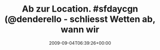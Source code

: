 ---
retweeted: false
source: <a href="http://twitter.com" rel="nofollow">Twitter Web Client</a>
entities:
  hashtags:
  - text: sfdaycgn
    indices:
    - '17'
    - '26'
  symbols: []
  user_mentions:
  - name: Dennis Benkert
    screen_name: denderello
    indices:
    - '28'
    - '39'
    id_str: '15345061'
    id: '15345061'
  urls: []
display_text_range:
- '0'
- '80'
favorite_count: '0'
id_str: '3752058096'
truncated: false
retweet_count: '0'
id: '3752058096'
created_at: Fri Sep 04 06:39:26 +0000 2009
favorited: false
full_text: 'Ab zur Location. #sfdaycgn (@denderello - schliesst Wetten ab, wann wir
  da sind)'
lang: de
tags:
- sfdaycgn
- pesos/twitter
date: '2009-09-04T06:39:26+00:00'
src: https://twitter.com/bascht/status/3752058096
original_url: https://twitter.com/bascht/status/3752058096
type: twitter_tweet
text: 'Ab zur Location. #sfdaycgn (@denderello - schliesst Wetten ab, wann wir da
  sind)'
title: 'Ab zur Location. #sfdaycgn (@denderello - schliesst Wetten ab, wann wir'

---